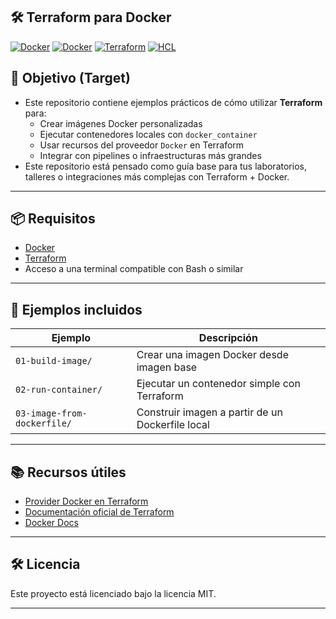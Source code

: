 ## 🛠️ Terraform para Docker

[![Docker](https://img.shields.io/badge/docker-%230db7ed.svg?style=for-the-badge&logo=docker&logoColor=white)](#)
[![Docker](https://badgen.net/badge/icon/docker?icon=docker&label)](https://https://docker.com/)
[![Terraform](https://img.shields.io/badge/IaC-Terraform-623CE4?logo=terraform&logoColor=white)](#)
[![HCL](https://img.shields.io/badge/Language-HCL-blueviolet)](#)

## 🎯 Objetivo (Target)
- Este repositorio contiene ejemplos prácticos de cómo utilizar **Terraform** para:
    - Crear imágenes Docker personalizadas
    - Ejecutar contenedores locales con `docker_container`
    - Usar recursos del proveedor `Docker` en Terraform
    - Integrar con pipelines o infraestructuras más grandes
- Este repositorio está pensado como guía base para tus laboratorios, talleres o integraciones más complejas con Terraform + Docker.

---

## 📦 Requisitos

- [Docker](https://www.docker.com/)
- [Terraform](https://developer.hashicorp.com/terraform/downloads)
- Acceso a una terminal compatible con Bash o similar

---

## 🚀 Ejemplos incluidos

| Ejemplo                       | Descripción                                       |
|-------------------------------|---------------------------------------------------|
| `01-build-image/`             | Crear una imagen Docker desde imagen base         |
| `02-run-container/`           | Ejecutar un contenedor simple con Terraform       |
| `03-image-from-dockerfile/`   | Construir imagen a partir de un Dockerfile local  |

---

## 📚 Recursos útiles
- [Provider Docker en Terraform](https://registry.terraform.io/providers/kreuzwerker/docker/latest/docs)
- [Documentación oficial de Terraform](https://developer.hashicorp.com/terraform/docs)
- [Docker Docs](https://docs.docker.com/)

---

## 🛠️ Licencia
Este proyecto está licenciado bajo la licencia MIT.

---
